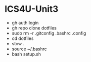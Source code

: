 # ICS4U-Unit3

- gh auth login
- gh repo clone dotfiles
- sudo rm -r .gitconfig .bashrc .config
- cd dotfiles
- stow .
- source ~/.bashrc
- bash setup.sh
